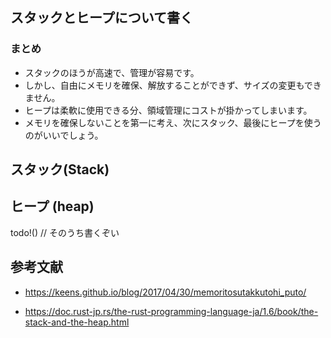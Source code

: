 ## スタックとヒープについて書く

### まとめ

- スタックのほうが高速で、管理が容易です。
- しかし、自由にメモリを確保、解放することができず、サイズの変更もできません。
- ヒープは柔軟に使用できる分、領域管理にコストが掛かってしまいます。
- メモリを確保しないことを第一に考え、次にスタック、最後にヒープを使うのがいいでしょう。


## スタック(Stack)

## ヒープ (heap)

todo!() // そのうち書くぞい


## 参考文献

- https://keens.github.io/blog/2017/04/30/memoritosutakkutohi_puto/

- https://doc.rust-jp.rs/the-rust-programming-language-ja/1.6/book/the-stack-and-the-heap.html
